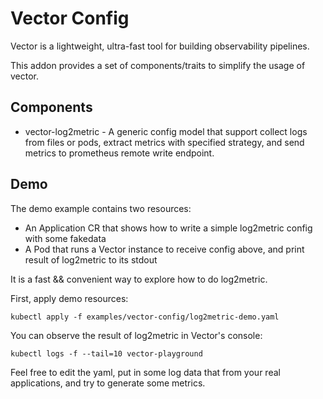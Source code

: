 # Vector Config

Vector is a lightweight, ultra-fast tool for building observability pipelines.

This addon provides a set of components/traits to simplify the usage of vector.

## Components

- vector-log2metric - A generic config model that support collect logs from files or pods, extract metrics with specified strategy, and send metrics to prometheus remote write endpoint.

## Demo

The demo example contains two resources:
- An Application CR that shows how to write a simple log2metric config with some fakedata
- A Pod that runs a Vector instance to receive config above, and print result of log2metric to its stdout

It is a fast && convenient way to explore how to do log2metric. 

First, apply demo resources:

`kubectl apply -f examples/vector-config/log2metric-demo.yaml`

You can observe the result of log2metric in Vector's console:

`kubectl logs -f --tail=10 vector-playground`

Feel free to edit the yaml, put in some log data that from your real applications, and try to generate some metrics. 